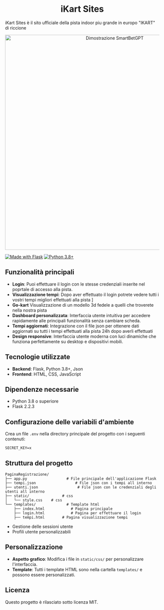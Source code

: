 <div align="center">
  <h1>iKart Sites</h1>
</div>

iKart Sites è il sito ufficiale della pista indoor piu grande in europo "IKART" di riccione
<div align="center">
  <img src="illustrations/dimostrazione.gif" alt="Dimostrazione SmartBetGPT" width="700">
</div>

[![Made with Flask](https://img.shields.io/badge/Made%20with-Flask-000000?style=flat&logo=flask&logoColor=white)](https://flask.palletsprojects.com/)
[![Python 3.8+](https://img.shields.io/badge/Python-3.8+-blue.svg)](https://www.python.org/downloads/)

## Funzionalità principali

- **Login**: Puoi effettuare il login con le stesse credenziali inserite nel poprtale di accesso alla pista.
- **Visualizzazione tempi**: Dopo aver effettuato il login potrete vedere tutti i vostri tempi migliori effettuati alla pista ]
- **Go-kart** Visualizzazione di un modello 3d fedele a quelli che troverete nella nostra pista
- **Dashboard personalizzata**: Interfaccia utente intuitiva per accedere rapidamente alle principali funzionalità senza cambiare scheda.
- **Tempi aggiornati**: Integrazione con il file json per ottenere dati aggiornati su tutti i tempi effettuati alla pista 24h dopo averli effettuati
- **Design responsive**: Interfaccia utente moderna con luci dinamiche che funziona perfettamente su desktop e dispositivi mobili.

## Tecnologie utilizzate

- **Backend**: Flask, Python 3.8+, Json
- **Frontend**: HTML, CSS, JavaScript

## Dipendenze necessarie

- Python 3.8 o superiore
- Flask 2.2.3

## Configurazione delle variabili d'ambiente

Crea un file `.env` nella directory principale del progetto con i seguenti contenuti:
```
SECRET_KEY=x
```

## Struttura del progetto

```
PaginaRegistrazione/
├── app.py                  # File principale dell'applicazione Flask
├── tempi.json                  # File json con i tempi all interno
├── utenti.json                  # File json con le credenziali degli utenti all interno
├── static/               # css
│   └── style.css    # css  
└── templates/              # Template html
    ├── index.html            # Pagina principale
    ├── login.html            # Pagina per effettuare il login 
    ├── tempi.html        # Pagina visualizzazione tempi
```

- Gestione delle sessioni utente
- Profili utente personalizzabili


## Personalizzazione

- **Aspetto grafico**: Modifica i file in `static/css/` per personalizzare l'interfaccia.
- **Template**: Tutti i template HTML sono nella cartella `templates/` e possono essere personalizzati.

## Licenza

Questo progetto è rilasciato sotto licenza MIT.
